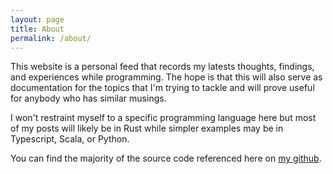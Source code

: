 ```yaml
---
layout: page
title: About
permalink: /about/
---
```


This website is a personal feed that records my latests thoughts, findings, and experiences while programming. The hope is that this will also serve as documentation for the topics that I'm trying to tackle and will prove useful for anybody who has similar musings.

I won't restraint myself to a specific programming language here but most of my posts will likely be in Rust while simpler examples may be in Typescript, Scala, or Python.

You can find the majority of the source code referenced here on [my github][personal-github].

[personal-github]: https://github.com/ukaushik-98
